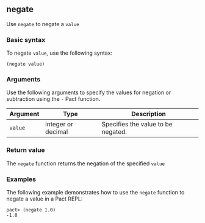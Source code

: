 ## negate

Use `negate` to negate a `value`

### Basic syntax

To negate `value`, use the following syntax:

```pact
(negate value)
```


### Arguments

Use the following arguments to specify the values for negation or subtraction using the `-` Pact function.

| Argument | Type | Description |
| --- | --- | --- |
| `value` | integer or decimal | Specifies the value to be negated. |


### Return value

The `negate` function returns the negation of the specified `value`

### Examples

The following example demonstrates how to use the `negate` function to negate a value in a Pact REPL:

```pact
pact> (negate 1.0)
-1.0
```

